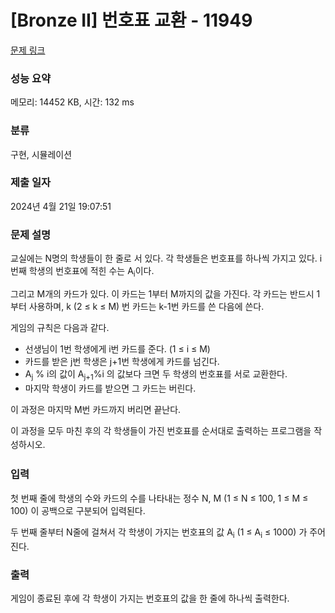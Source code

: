 # [Bronze II] 번호표 교환 - 11949 

[문제 링크](https://www.acmicpc.net/problem/11949) 

### 성능 요약

메모리: 14452 KB, 시간: 132 ms

### 분류

구현, 시뮬레이션

### 제출 일자

2024년 4월 21일 19:07:51

### 문제 설명

<p>교실에는 N명의 학생들이 한 줄로 서 있다. 각 학생들은 번호표를 하나씩 가지고 있다. i번째 학생의 번호표에 적힌 수는 A<sub>i</sub>이다.</p>

<p>그리고 M개의 카드가 있다. 이 카드는 1부터 M까지의 값을 가진다. 각 카드는 반드시 1부터 사용하며, k (2 ≤ k ≤ M) 번 카드는 k-1번 카드를 쓴 다음에 쓴다.</p>

<p>게임의 규칙은 다음과 같다.</p>

<ul>
	<li>선생님이 1번 학생에게 i번 카드를 준다. (1 ≤ i ≤ M)</li>
	<li>카드를 받은 j번 학생은 j+1번 학생에게 카드를 넘긴다.</li>
	<li>A<sub>j</sub> % i의 값이 A<sub>j+1</sub>%i 의 값보다 크면 두 학생의 번호표를 서로 교환한다.</li>
	<li>마지막 학생이 카드를 받으면 그 카드는 버린다.</li>
</ul>

<p>이 과정은 마지막 M번 카드까지 버리면 끝난다.</p>

<p><span style="line-height:1.6em">이 과정을 모두 마친 후의 각 학생들이 가진 번호표를 순서대로 출력하는 프로그램을 작성하시오.</span></p>

### 입력 

 <p>첫 번째 줄에 학생의 수와 카드의 수를 나타내는 정수 N, M (1 ≤ N ≤ 100, 1 ≤ M ≤ 100) 이 공백으로 구분되어 입력된다.</p>

<p>두 번째 줄부터 N줄에 걸쳐서 각 학생이 가지는 번호표의 값 A<sub>i</sub> (1 ≤ A<sub>i</sub> ≤ 1000) 가 주어진다.</p>

### 출력 

 <p>게임이 종료된 후에 각 학생이 가지는 번호표의 값을 한 줄에 하나씩 출력한다.</p>

